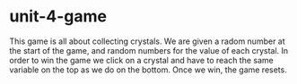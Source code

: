 # unit-4-game

This game is all about collecting crystals. We are given a radom number at the start of the game, and random numbers for the value of each crystal. In order to win the game we click on a crystal and have to reach the same variable on the top as we do on the bottom. Once we win, the game resets. 